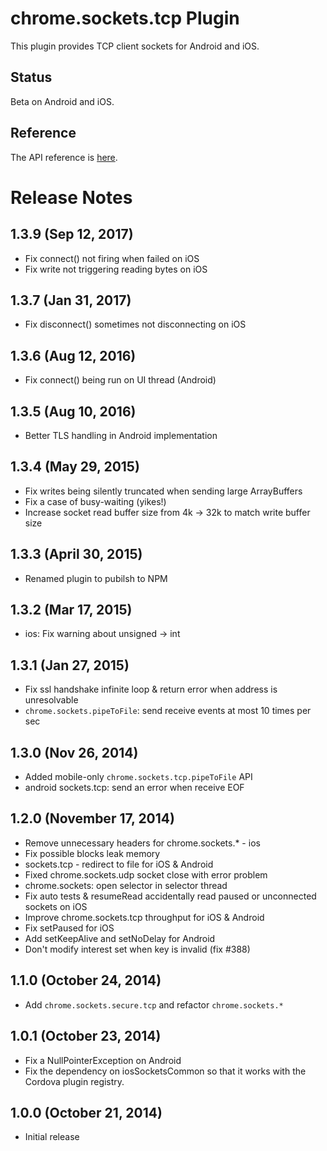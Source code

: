 # chrome.sockets.tcp Plugin

This plugin provides TCP client sockets for Android and iOS.

## Status

Beta on Android and iOS.

## Reference

The API reference is [here](https://developer.chrome.com/apps/sockets_tcp).

# Release Notes

## 1.3.9 (Sep 12, 2017)
* Fix connect() not firing when failed on iOS
* Fix write not triggering reading bytes on iOS

## 1.3.7 (Jan 31, 2017)
* Fix disconnect() sometimes not disconnecting on iOS

## 1.3.6 (Aug 12, 2016)
* Fix connect() being run on UI thread (Android)

## 1.3.5 (Aug 10, 2016)
* Better TLS handling in Android implementation

## 1.3.4 (May 29, 2015)
* Fix writes being silently truncated when sending large ArrayBuffers
* Fix a case of busy-waiting (yikes!)
* Increase socket read buffer size from 4k -> 32k to match write buffer size

## 1.3.3 (April 30, 2015)
- Renamed plugin to pubilsh to NPM

## 1.3.2 (Mar 17, 2015)
* ios: Fix warning about unsigned -> int

## 1.3.1 (Jan 27, 2015)
* Fix ssl handshake infinite loop & return error when address is unresolvable
* `chrome.sockets.pipeToFile`: send receive events at most 10 times per sec

## 1.3.0 (Nov 26, 2014)
* Added mobile-only `chrome.sockets.tcp.pipeToFile` API
* android sockets.tcp: send an error when receive EOF

## 1.2.0 (November 17, 2014)
* Remove unnecessary headers for chrome.sockets.* - ios
* Fix possible blocks leak memory
* sockets.tcp - redirect to file for iOS & Android
* Fixed chrome.sockets.udp socket close with error problem
* chrome.sockets: open selector in selector thread
* Fix auto tests & resumeRead accidentally read paused or unconnected sockets on iOS
* Improve chrome.sockets.tcp throughput for iOS & Android
* Fix setPaused for iOS
* Add setKeepAlive and setNoDelay for Android
* Don't modify interest set when key is invalid (fix #388)

## 1.1.0 (October 24, 2014)
* Add `chrome.sockets.secure.tcp` and refactor `chrome.sockets.*`

## 1.0.1 (October 23, 2014)
* Fix a NullPointerException on Android
* Fix the dependency on iosSocketsCommon so that it works with the Cordova plugin registry.

## 1.0.0 (October 21, 2014)
* Initial release

